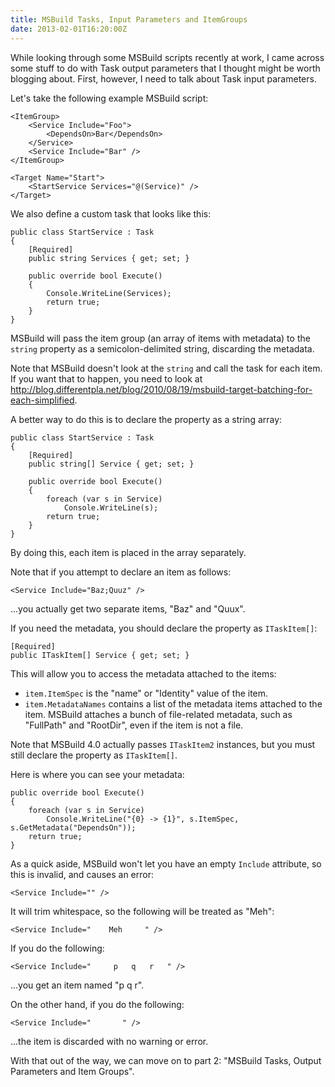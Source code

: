 ```yaml
---
title: MSBuild Tasks, Input Parameters and ItemGroups
date: 2013-02-01T16:20:00Z
---
```

While looking through some MSBuild scripts recently at work, I came across some stuff to do with Task output parameters that I thought might be worth blogging about. First, however, I need to talk about Task input parameters.

Let's take the following example MSBuild script:

    <ItemGroup>
		<Service Include="Foo">
			<DependsOn>Bar</DependsOn>
		</Service>
		<Service Include="Bar" />
	</ItemGroup>

	<Target Name="Start">
		<StartService Services="@(Service)" />
	</Target>

We also define a custom task that looks like this:

	public class StartService : Task
	{
		[Required]
		public string Services { get; set; }
		
		public override bool Execute()
		{
			Console.WriteLine(Services);
			return true;
		}
	}
	
MSBuild will pass the item group (an array of items with metadata) to the `string` property as a semicolon-delimited string, discarding the metadata.

Note that MSBuild doesn't look at the `string` and call the task for each item. If you want that to happen, you need to look at http://blog.differentpla.net/blog/2010/08/19/msbuild-target-batching-for-each-simplified.

A better way to do this is to declare the property as a string array:

	public class StartService : Task
	{
    	[Required]
		public string[] Service { get; set; }

		public override bool Execute()
		{
			foreach (var s in Service)
				Console.WriteLine(s);
			return true;
		}
	}

By doing this, each item is placed in the array separately.

Note that if you attempt to declare an item as follows:

	<Service Include="Baz;Quuz" />

...you actually get two separate items, "Baz" and "Quux".

If you need the metadata, you should declare the property as `ITaskItem[]`:

	[Required]
	public ITaskItem[] Service { get; set; }

This will allow you to access the metadata attached to the items:

 * `item.ItemSpec` is the "name" or "Identity" value of the item.
 * `item.MetadataNames` contains a list of the metadata items attached to the item. MSBuild attaches a bunch of file-related metadata, such as "FullPath" and "RootDir", even if the item is not a file.

Note that MSBuild 4.0 actually passes `ITaskItem2` instances, but you must still declare the property as `ITaskItem[]`.

Here is where you can see your metadata:

	public override bool Execute()
    {
    	foreach (var s in Service)
        	Console.WriteLine("{0} -> {1}", s.ItemSpec, s.GetMetadata("DependsOn"));
        return true;
    }

As a quick aside, MSBuild won't let you have an empty `Include` attribute, so this is invalid, and causes an error:

	<Service Include="" />

It will trim whitespace, so the following will be treated as "Meh":

	<Service Include="    Meh     " />

If you do the following:

	<Service Include="     p   q   r   " />

...you get an item named "p   q   r".

On the other hand, if you do the following:

	<Service Include="       " />

...the item is discarded with no warning or error.

With that out of the way, we can move on to part 2: "MSBuild Tasks, Output Parameters and Item Groups".
